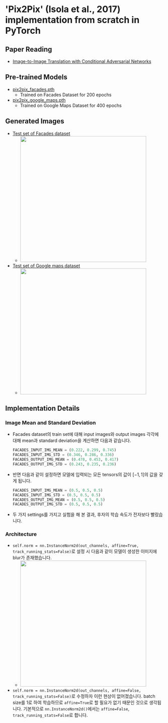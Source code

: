 # 'Pix2Pix' (Isola et al., 2017) implementation from scratch in PyTorch
## Paper Reading
- [Image-to-Image Translation with Conditional Adversarial Networks](https://github.com/KimRass/Pix2Pix/blob/main/image_to_mage_translation_with_conditional_adversarial_networks.pdf)
## Pre-trained Models
- [pix2pix_facades.pth](https://drive.google.com/file/d/1sSro8prPTV5MddkFohaiIqdznreAnAyU/view?usp=sharing)
    - Trained on Facades Dataset for 200 epochs
- [pix2pix_google_maps.pth](https://drive.google.com/file/d/1_mt4K-0Z2x1DxA0f2om9VaAEFamMfROU/view?usp=sharing)
    - Trained on Google Maps Dataset for 400 epochs
## Generated Images
- [Test set of Facades dataset](https://github.com/KimRass/pix2pix_from_scratch/blob/main/generated_images/facades_test_set/)
    - <img src="https://github.com/KimRass/Pix2Pix/assets/105417680/9ec992f1-46c6-4c1f-bdb0-6ca728a9a053" width="400">
- [Test set of Google maps dataset](https://github.com/KimRass/pix2pix_from_scratch/blob/main/generated_images/google_maps_test_set/)
    - <img src="https://github.com/KimRass/Pix2Pix/assets/105417680/46470114-54ec-4652-aac1-1986c4d6cc18" width="400">
## Implementation Details
### Image Mean and Standard Deviation
- Facades dataset의 train set에 대해 input images와 output images 각각에 대해 mean과 standard deviation을 계산하면 다음과 같습니다.
    ```python
    FACADES_INPUT_IMG_MEAN = (0.222, 0.299, 0.745)
    FACADES_INPUT_IMG_STD = (0.346, 0.286, 0.336)
    FACADES_OUTPUT_IMG_MEAN = (0.478, 0.453, 0.417)
    FACADES_OUTPUT_IMG_STD = (0.243, 0.235, 0.236)
    ```
- 반면 다음과 같이 설정하면 모델에 입력되는 모든 tensors의 값이 $[-1, 1]$의 값을 갖게 됩니다.
    ```python
    FACADES_INPUT_IMG_MEAN = (0.5, 0.5, 0.5)
    FACADES_INPUT_IMG_STD = (0.5, 0.5, 0.5)
    FACADES_OUTPUT_IMG_MEAN = (0.5, 0.5, 0.5)
    FACADES_OUTPUT_IMG_STD = (0.5, 0.5, 0.5)
    ```
- 두 가지 settings를 가지고 실험을 해 본 결과, 후자의 학습 속도가 전자보다 빨랐습니다.
### Architecture
- `self.norm = nn.InstanceNorm2d(out_channels, affine=True, track_running_stats=False)`로 설정 시 다음과 같이 모델이 생성한 이미지에 blur가 존재했습니다.
    - <img src="https://github.com/KimRass/Pix2Pix/assets/105417680/bf2e3871-2c73-4b2c-9c99-23b67113c588" width="400">
- `self.norm = nn.InstanceNorm2d(out_channels, affine=False, track_running_stats=False)`로 수정하자 이런 현상이 없어졌습니다. batch size를 1로 하여 학습하므로 `affine=True`로 할 필요가 없기 때문인 것으로 생각됩니다. 기본적으로 `nn.InstanceNorm2d()`에서는 `affine=False`, `track_running_stats=False`로 합니다.
